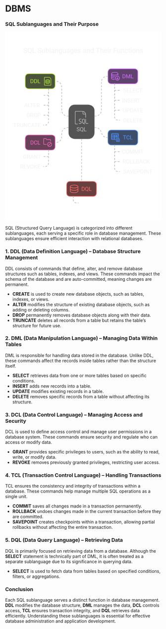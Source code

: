 # DBMS


### **SQL Sublanguages and Their Purpose**

![image](/images/SubLanguage.png)

SQL (Structured Query Language) is categorized into different sublanguages, each serving a specific role in database management. These sublanguages ensure efficient interaction with relational databases.



### **1. DDL (Data Definition Language) – Database Structure Management**  
DDL consists of commands that define, alter, and remove database structures such as tables, indexes, and views. These commands impact the schema of the database and are auto-committed, meaning changes are permanent.

- **CREATE** is used to create new database objects, such as tables, indexes, or views.
- **ALTER** modifies the structure of existing database objects, such as adding or deleting columns.
- **DROP** permanently removes database objects along with their data.
- **TRUNCATE** deletes all records from a table but retains the table’s structure for future use.



### **2. DML (Data Manipulation Language) – Managing Data Within Tables**  
DML is responsible for handling data stored in the database. Unlike DDL, these commands affect the records inside tables rather than the structure itself.

- **SELECT** retrieves data from one or more tables based on specific conditions.
- **INSERT** adds new records into a table.
- **UPDATE** modifies existing records in a table.
- **DELETE** removes specific records from a table without affecting its structure.



### **3. DCL (Data Control Language) – Managing Access and Security**  
DCL is used to define access control and manage user permissions in a database system. These commands ensure security and regulate who can access or modify data.

- **GRANT** provides specific privileges to users, such as the ability to read, write, or modify data.
- **REVOKE** removes previously granted privileges, restricting user access.



### **4. TCL (Transaction Control Language) – Handling Transactions**  
TCL ensures the consistency and integrity of transactions within a database. These commands help manage multiple SQL operations as a single unit.

- **COMMIT** saves all changes made in a transaction permanently.
- **ROLLBACK** undoes changes made in the current transaction before they are committed.
- **SAVEPOINT** creates checkpoints within a transaction, allowing partial rollbacks without affecting the entire transaction.



### **5. DQL (Data Query Language) – Retrieving Data**  
DQL is primarily focused on retrieving data from a database. Although the **SELECT** statement is technically part of DML, it is often treated as a separate sublanguage due to its significance in querying data.

- **SELECT** is used to fetch data from tables based on specified conditions, filters, or aggregations.



### **Conclusion**  
Each SQL sublanguage serves a distinct function in database management. **DDL** modifies the database structure, **DML** manages the data, **DCL** controls access, **TCL** ensures transaction integrity, and **DQL** retrieves data efficiently. Understanding these sublanguages is essential for effective database administration and application development.